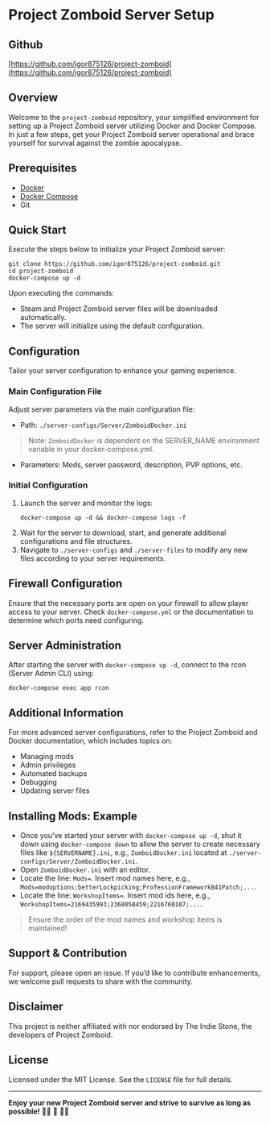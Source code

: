 # Project Zomboid Server Setup

## Github
[https://github.com/igor875126/project-zomboid](https://github.com/igor875126/project-zomboid)

## Overview
Welcome to the `project-zomboid` repository, your simplified environment for setting up a Project Zomboid server utilizing Docker and Docker Compose. In just a few steps, get your Project Zomboid server operational and brace yourself for survival against the zombie apocalypse.

## Prerequisites
- [Docker](https://docs.docker.com/get-docker/)
- [Docker Compose](https://docs.docker.com/compose/install/)
- Git

## Quick Start
Execute the steps below to initialize your Project Zomboid server:

```shell
git clone https://github.com/igor875126/project-zomboid.git
cd project-zomboid
docker-compose up -d
```

Upon executing the commands:
- Steam and Project Zomboid server files will be downloaded automatically.
- The server will initialize using the default configuration.

## Configuration
Tailor your server configuration to enhance your gaming experience.

### Main Configuration File
Adjust server parameters via the main configuration file:
- Path: `./server-configs/Server/ZomboidDocker.ini`
> Note: `ZomboidDocker` is dependent on the SERVER_NAME environment variable in your docker-compose.yml.

- Parameters: Mods, server password, description, PVP options, etc.

### Initial Configuration
1. Launch the server and monitor the logs:
   ```shell
   docker-compose up -d && docker-compose logs -f
   ```
2. Wait for the server to download, start, and generate additional configurations and file structures.
3. Navigate to `./server-configs` and `./server-files` to modify any new files according to your server requirements.

## Firewall Configuration
Ensure that the necessary ports are open on your firewall to allow player access to your server. Check `docker-compose.yml` or the documentation to determine which ports need configuring.

## Server Administration
After starting the server with `docker-compose up -d`, connect to the rcon (Server Admin CLI) using:

```shell
docker-compose exec app rcon
```

## Additional Information
For more advanced server configurations, refer to the Project Zomboid and Docker documentation, which includes topics on:
- Managing mods
- Admin privileges
- Automated backups
- Debugging
- Updating server files

## Installing Mods: Example
- Once you’ve started your server with `docker-compose up -d`, shut it down using `docker-compose down` to allow the server to create necessary files like `${SERVERNAME}.ini`, e.g., `ZomboidDocker.ini` located at `./server-configs/Server/ZomboidDocker.ini`.
- Open `ZomboidDocker.ini` with an editor.
- Locate the line: `Mods=`. Insert mod names here, e.g., `Mods=modoptions;betterLockpicking;ProfessionFrameworkB41Patch;...`.
- Locate the line: `WorkshopItems=`. Insert mod ids here, e.g., `WorkshopItems=2169435993;2368058459;2216760107;...`.
> Ensure the order of the mod names and workshop items is maintained!

## Support & Contribution
For support, please open an issue. If you’d like to contribute enhancements, we welcome pull requests to share with the community.

## Disclaimer
This project is neither affiliated with nor endorsed by The Indie Stone, the developers of Project Zomboid.

## License
Licensed under the MIT License. See the `LICENSE` file for full details.

---

**Enjoy your new Project Zomboid server and strive to survive as long as possible!** 🧟‍♂️ 🏡 🧟‍♀️